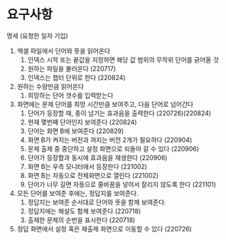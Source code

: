 # 요구사항
명세 (요청한 일자 기입)

1. 엑셀 파일에서 단어와 뜻을 읽어온다
    1) 인덱스 시작 또는 끝값을 지정하면 해당 값 범위의 무작위 단어를 긁어올 것
    2) 원하는 파일을 불러온다 (220717)
    3) 인덱스는 챕터 단위로 한다 (220824)
2. 원하는 수량만큼 읽어온다
    1) 희망하는 단어 갯수를 입력받는다
3. 화면에는 문제 단어를 희망 시간만큼 보여주고, 다음 단어로 넘어간다
    1) 단어가 등장할 때, 종이 넘기는 효과음을 출력한다 (220726)(220824)
    2) 현재 몇번째 단어인지 보여준다 (220824)
    3) 단어는 화면 B에 보여준다 (220829)
    4) 화면 B가 켜지는 버전과 꺼지는 버전 2개가 필요하다 (220904)
    5) 문제 출제 중 중단하고 설정 화면으로 되돌아 갈 수 있다 (220906)
    6) 단어가 등장함과 동시에 효과음을 재생한다 (220906)
    7) 화면 B는 우측 모니터에서 등장한다 (221002)
    8) 화면 B는 자동으로 전체화면으로 열린다 (221002)
    9) 단어가 너무 길면 자동으로 줄바꿈을 넣어서 잘리지 않도록 한다 (221101)
4. 모든 단어를 보여준 후에는, 정답지를 보여준다.
    1) 정답지는 보여준 순서대로 단어와 뜻을 함께 보여준다.
    2) 정답지에는 해설도 함께 보여준다 (220718)
    3) 출제한 문제의 순번을 표시한다 (220718)
5. 정답 화면에서 설정 혹은 재출제 화면으로 이동할 수 있다 (220726)

